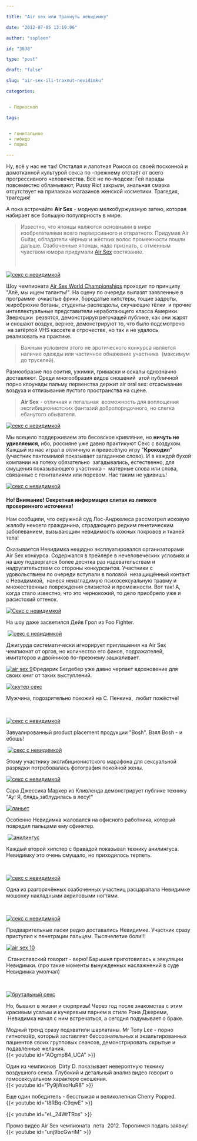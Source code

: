 ```yaml
---

title: "Air sex или Трахнуть невидимку"

date: "2012-07-05 13:19:06"

author: "sspleen"

id: "3638"

type: "post"

draft: "false"

slug: "air-sex-ili-traxnut-nevidimku"

categories:


 - Порноскоп

tags:


 - генитальное
 - либидо
 - порно

---
```

Ну, всё у нас не так! Отсталая и лапотная Роисся со своей посконной и домотканной культурой секса по -прежнему отстаёт от всего прогрессивного человечества. Всё не по-людски: Гей парады повсеместно обламывают, Pussy Riot закрыли, анальная смазка отсутствует на прилавках магазинов женской косметики. Трагедия, трагедия!  
  
А пока встречайте **Air Sex** - модную мелкобуржуазную затею, которая набирает все большую популярность в мире.  

> Известно, что японцы являются основными в мире изобретателями всего перверсивного и отвратного. Придумав Air Guitar, обладатели чёрных и жёстких волос промежности пошли дальше. Озабоченные японцы, надо признать, с отменным чувством юмора придумали [Air Sex](http://en.wikipedia.org/wiki/Air_sex) состязание.  
>   
>  

  
[![секс с невидимкой](/uploads/2012/07/air-sex5.jpg "air sex5")](/uploads/2012/07/air-sex5.jpg)  
  
Шоу чемпионата [Air Sex World Championships](http://www.airsexworld.com/) проходит по принципу "Алё, мы ищем таланты!". На сцену по очереди вылазят заявленные в программе  очкастые фрики, бородатые хипстеры, тощие задроты, жиробрюхие ботаны, студенты-распездолы, скучающие тёлки  и прочие интеллектуальные представители неработающего класса Америки. Зверюшки  резвятся, демонстрируя регочащей публике, как они жарят и сношают воздух, вернее, демонстрируют то, что было подсмотрено  на затёртой VHS кассете в отрочестве, но так и не удалось реализовать на практике.  

> Важным условием этого не эротического конкурса является наличие одежды или частичное обнажение участника  (максимум до труселей).

  
Разнообразие поз соития, ужимки, гримаски и оскалы однозначно доставляют. Среди многообразия видов сношений  этой публичной порно клоунады пальму первенства держит air oral sex: отсасывание воздуха и отлизывание пустого пространства на сцене.  

> **Air Sex** - отличная и легальная  возможность для воплощения эксгибиционистских фантазий добропорядочного, но слегка ебанутого обывателя.

  
[![секс с невидимкой](/uploads/2012/07/Air-Sex-Championships-show1.jpg "Air-Sex-Championships show1")](/2012/07/air-sex-ili-traxnut-nevidimku/air-sex-championships-show1/)  
  
Мы всецело поддерживаем это бесовское кривляние, но **ничуть не удивляемся**, ибо, россияне уже давно практикуют Секс с воздухом. Каждый из нас играл в отличную и превесёлую игру "**Крокодил**" (участник пантомимой показывает загаданное слово). И в каждой бухой компании на потеху обязательно  загадывались, естественно, для смущения показывающего участника -  матерные слова или слова, связанные с гениталиями или поревом. Нас таким не удивишь!  
  
[![секс с невидимкой](/uploads/2012/07/air-sex3.jpg "air sex3")](/2012/07/air-sex-ili-traxnut-nevidimku/air-sex3/)  

#### Но! Внимание! Секретная информация слитая из липкого проверенного источника!

  
Нам сообщили, что окружной суд Лос-Анджелеса рассмотрел исковую жалобу некоего гражданина, страдающего редким генетическим заболеванием, вызывающим невидимость кожных покровов и тканей тела!  
  
Оказывается Невидимка нещадно эксплуатировался организаторами Air Sex конкурса. Содержался в трейлере в нечеловеческих условиях и на шоу подвергался более десятка раз издевательствам и надругательствам со стороны конкурсантов. Участники с удовольствием по очереди вступали в половой  незащищённый контакт с Невидимкой,  нанеся неизгладимую психосексуальную травму и множественные повреждения слизистой и промежности. Вот так! А, когда стало известно, что это чернокожий, то дело приобрело уже и расистский оттенок.  
  
[![Секс с невидимкой](/uploads/2012/07/air-sex4.jpg "air-sex4")](/2012/07/air-sex-ili-traxnut-nevidimku/air-sex4/)  

На шоу даже засветился Дейв Грол из Foo Fighter.

  
 [![секс с невидимкой](/uploads/2012/07/air-sex-8.jpg "air sex 8")](/2012/07/air-sex-ili-traxnut-nevidimku/air-sex-8/)  

Джигурда систематически игнорирует приглашения на Air Sex чемпионат от оргов, но количество его фанов, подражателей, имитаторов и двойников по-прежнему зашкаливает.

  

[![](/uploads/2012/07/air-sex-9.jpg "air sex 9")](/2012/07/air-sex-ili-traxnut-nevidimku/air-sex-9/)Фредерик Бегдебер уже давно черпает вдохновение для своих книг от таких выступлений.

  
[![скутер секс](/uploads/2012/07/Air-Sex-Championships2.jpg "Air-Sex-Championships2")](/2012/07/air-sex-ili-traxnut-nevidimku/air-sex-championships2/)  

Мужчина, подозрительно похожий на С. Пенкина,  любит пожёстче!

  
   
  
[![секс с невидимкой](/uploads/2012/07/air-sex1.jpg "air sex1")](/2012/07/air-sex-ili-traxnut-nevidimku/air-sex1/)  

Завуалированный product placement продукции "Bosh". Взял Bosh - и ебошь!

  
 [![секс с невидимкой](/uploads/2012/07/air-sex41.jpg "air sex4")](/2012/07/air-sex-ili-traxnut-nevidimku/air-sex4-2/)  

Этому участнику эксгибиционистского марафона для сексуальной разрядки потребовалась фотография покойной жены.

  
[![секс с невидимкой](/uploads/2012/07/air-sex2.jpg "air sex2")](/2012/07/air-sex-ili-traxnut-nevidimku/air-sex2/)  

Сара Джессика Маркер из Кливленда демонстрирует публике технику "Ау! Я, блядь,заблудилась в лесу!"

  

[![ланьет](/uploads/2012/07/air-sex-7.jpg "air sex 7")](/2012/07/air-sex-ili-traxnut-nevidimku/air-sex-7/)

  

Особенно Невидимка жаловался на офисного работника, который повредил пальцами ему сфинктер.

  
 [![анилингус ](/uploads/2012/07/Air-Sex-Championships-show.jpg "Air-Sex-Championships show")](/2012/07/air-sex-ili-traxnut-nevidimku/air-sex-championships-show/)  

Каждый второй хипстер с бравадой показывал технику анилингуса. Невидимку это очень смущало, но приходилось терпеть.

  
   
  
[![секс с невидимкой](/uploads/2012/07/air-sex-championships.jpg "air-sex-championships")](/2012/07/air-sex-ili-traxnut-nevidimku/air-sex-championships/)  

Одна из разгорячённых озабоченных участниц расцарапала Невидимке мошонку накладными акриловыми ногтями.

  
   
  
[![секс с невидимкой](/uploads/2012/07/air-sex-11.jpg "air sex 11")](/2012/07/air-sex-ili-traxnut-nevidimku/air-sex-11/)  

Предварительные ласки редко доставались Невидимке. Участник сразу приступил к пенетрации пальцем. Тысячелетие боли!!!

  

[![](/uploads/2012/07/air-sex-10.jpg "air sex 10")](/2012/07/air-sex-ili-traxnut-nevidimku/air-sex-10/)

  
 Станиславский говорит - верю! Барышня приготовилась к эякуляции Невидимки. (про такие моменты вынужденных наслажнений в суде Невидимка умолчал)  
  
   
  
[![брутальный секс](/uploads/2012/07/air-sex.jpg "air sex")](/2012/07/air-sex-ili-traxnut-nevidimku/air-sex/)  

Но, бывают в жизни и сюрпризы! Через год после знакомства с этим красивым усатым и кучерявым парнем в стиле Рона Джереми,  Невидимка начал с ним встречаться, а сегодня подумывает о браке.

  
Модный тренд сразу подхватили шарлатаны. Mr Tony Lee - порно гипнотезёр, который заставляет бессознательных и экзальтированных пациентов своих групповых сеансов, демонстрировать скрытые и подавленные желания.  
{{< youtube id="AOgmp84_UCA" >}}  
  
Один из чемпионов  Dirty D. показывает невероятную технику воздушного секса. Глубокий и детальный анализ видео говорит о гомосексуальном характере сношения.  
{{< youtube id="Py9jWxoHuR8" >}}  
  
Еще один победитель - бесстыжая и великолепная Cherry Popped.  
{{< youtube id="I8RBq-C9qwE" >}}  
  
{{< youtube id="eL_24WrTRos" >}}  
  
Промо видео Air Sex чемпионата  лета  2012. Торопимся подать заявку!  
{{< youtube id="unj9bcGwriM" >}}